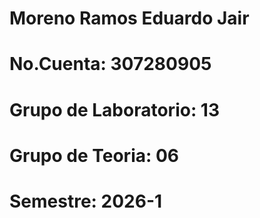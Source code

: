 # Moreno Ramos Eduardo Jair
# No.Cuenta: 307280905
# Grupo de Laboratorio: 13
# Grupo de Teoria: 06
# Semestre: 2026-1
